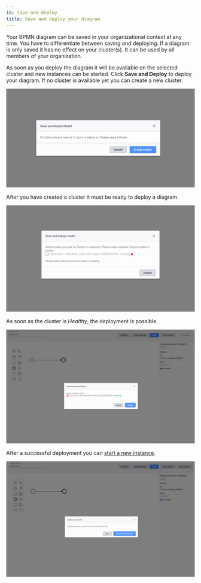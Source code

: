 ```yaml
---
id: save-and-deploy
title: Save and deploy your diagram
---
```


Your BPMN diagram can be saved in your organizational context at any time. You have to differentiate between saving and deploying. If a diagram is only saved it has no effect on your cluster(s). It can be used by all members of your organization.

As soon as you deploy the diagram it will be available on the selected cluster and new instances can be started. Click **Save and Deploy** to deploy your diagram. If no cluster is available yet you can create a new cluster.

![no-cluster](img/no-cluster-message.png)

After you have created a cluster it must be ready to deploy a diagram.

![cluster creating](img/cluster-creating.png)

As soon as the cluster is _Healthy_, the deployment is possible.

![save and deploy](img/save-and-deploy.png)

After a successful deployment you can [start a new instance](./start-instance.md).

![start process instance](img/start-process-instance.png)
